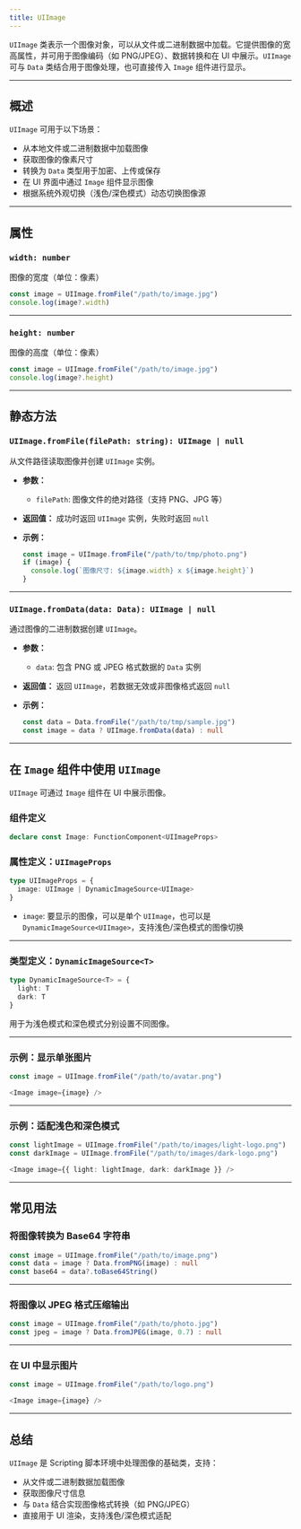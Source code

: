 ```yaml
---
title: UIImage
---
```

`UIImage` 类表示一个图像对象，可以从文件或二进制数据中加载。它提供图像的宽高属性，并可用于图像编码（如 PNG/JPEG）、数据转换和在 UI 中展示。`UIImage` 可与 `Data` 类结合用于图像处理，也可直接传入 `Image` 组件进行显示。

---

## 概述

`UIImage` 可用于以下场景：

* 从本地文件或二进制数据中加载图像
* 获取图像的像素尺寸
* 转换为 `Data` 类型用于加密、上传或保存
* 在 UI 界面中通过 `Image` 组件显示图像
* 根据系统外观切换（浅色/深色模式）动态切换图像源

---

## 属性

### `width: number`

图像的宽度（单位：像素）

```ts
const image = UIImage.fromFile("/path/to/image.jpg")
console.log(image?.width)
```

---

### `height: number`

图像的高度（单位：像素）

```ts
const image = UIImage.fromFile("/path/to/image.jpg")
console.log(image?.height)
```

---

## 静态方法

### `UIImage.fromFile(filePath: string): UIImage | null`

从文件路径读取图像并创建 `UIImage` 实例。

* **参数：**

  * `filePath`: 图像文件的绝对路径（支持 PNG、JPG 等）

* **返回值：** 成功时返回 `UIImage` 实例，失败时返回 `null`

* **示例：**

  ```ts
  const image = UIImage.fromFile("/path/to/tmp/photo.png")
  if (image) {
    console.log(`图像尺寸: ${image.width} x ${image.height}`)
  }
  ```

---

### `UIImage.fromData(data: Data): UIImage | null`

通过图像的二进制数据创建 `UIImage`。

* **参数：**

  * `data`: 包含 PNG 或 JPEG 格式数据的 `Data` 实例

* **返回值：** 返回 `UIImage`，若数据无效或非图像格式返回 `null`

* **示例：**

  ```ts
  const data = Data.fromFile("/path/to/tmp/sample.jpg")
  const image = data ? UIImage.fromData(data) : null
  ```

---

## 在 `Image` 组件中使用 `UIImage`

`UIImage` 可通过 `Image` 组件在 UI 中展示图像。

### 组件定义

```ts
declare const Image: FunctionComponent<UIImageProps>
```

### 属性定义：`UIImageProps`

```ts
type UIImageProps = {
  image: UIImage | DynamicImageSource<UIImage>
}
```

* `image`: 要显示的图像，可以是单个 `UIImage`，也可以是 `DynamicImageSource<UIImage>`，支持浅色/深色模式的图像切换

---

### 类型定义：`DynamicImageSource<T>`

```ts
type DynamicImageSource<T> = {
  light: T
  dark: T
}
```

用于为浅色模式和深色模式分别设置不同图像。

---

### 示例：显示单张图片

```ts
const image = UIImage.fromFile("/path/to/avatar.png")

<Image image={image} />
```

---

### 示例：适配浅色和深色模式

```ts
const lightImage = UIImage.fromFile("/path/to/images/light-logo.png")
const darkImage = UIImage.fromFile("/path/to/images/dark-logo.png")

<Image image={{ light: lightImage, dark: darkImage }} />
```

---

## 常见用法

### 将图像转换为 Base64 字符串

```ts
const image = UIImage.fromFile("/path/to/image.png")
const data = image ? Data.fromPNG(image) : null
const base64 = data?.toBase64String()
```

---

### 将图像以 JPEG 格式压缩输出

```ts
const image = UIImage.fromFile("/path/to/photo.jpg")
const jpeg = image ? Data.fromJPEG(image, 0.7) : null
```

---

### 在 UI 中显示图片

```ts
const image = UIImage.fromFile("/path/to/logo.png")

<Image image={image} />
```

---

## 总结

`UIImage` 是 Scripting 脚本环境中处理图像的基础类，支持：

* 从文件或二进制数据加载图像
* 获取图像尺寸信息
* 与 `Data` 结合实现图像格式转换（如 PNG/JPEG）
* 直接用于 UI 渲染，支持浅色/深色模式适配
